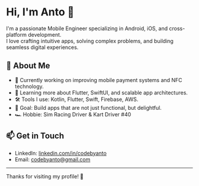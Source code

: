 # Hi, I'm Anto 👋

I'm a passionate Mobile Engineer specializing in Android, iOS, and cross-platform development.  
I love crafting intuitive apps, solving complex problems, and building seamless digital experiences.

## 🚀 About Me
- 🔭 Currently working on improving mobile payment systems and NFC technology.
- 🌱 Learning more about Flutter, SwiftUI, and scalable app architectures.
- 🛠️ Tools I use: Kotlin, Flutter, Swift, Firebase, AWS.
- 🎯 Goal: Build apps that are not just functional, but delightful.
- 🏎️ Hobbie: Sim Racing Driver & Kart Driver #40

## 📫 Get in Touch
- LinkedIn: [linkedin.com/in/codebyanto](https://linkedin.com/in/codebyanto)
- Email: [codebyanto@gmail.com](mailto:codebyanto@gmail.com)

---

Thanks for visiting my profile! 🚀
